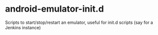 # android-emulator-init.d
Scripts to start/stop/restart an emulator, useful for init.d scripts (say for a Jenkins instance)
